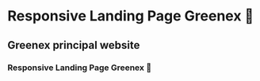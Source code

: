 # Responsive Landing Page Greenex 💚
## Greenex principal website
### Responsive Landing Page Greenex 💚


